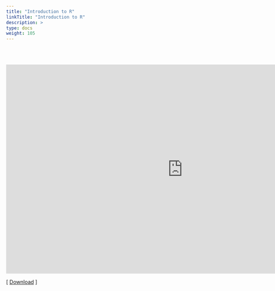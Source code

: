 ```yaml
---
title: "Introduction to R"
linkTitle: "Introduction to R"
description: >
type: docs
weight: 105
---
```


<br></br>

<iframe src="https://docs.google.com/presentation/d/e/2PACX-1vQfgbZ_9HS8TyPWukLeKfo3DZsk2DScFWAe7733onwzkDQdFlt8Ok-agytLm3deBmj24I0V29-awvPk/embed?start=false&loop=false&delayms=60000" frameborder="0" width="960" height="569" allowfullscreen="true" mozallowfullscreen="true" webkitallowfullscreen="true"></iframe>

[ [Download](https://docs.google.com/presentation/d/1tnacYa9APHo1EdMU6NFZbDqmdXN8AinIL3GLeAotVPo/edit?usp=sharing) ]







